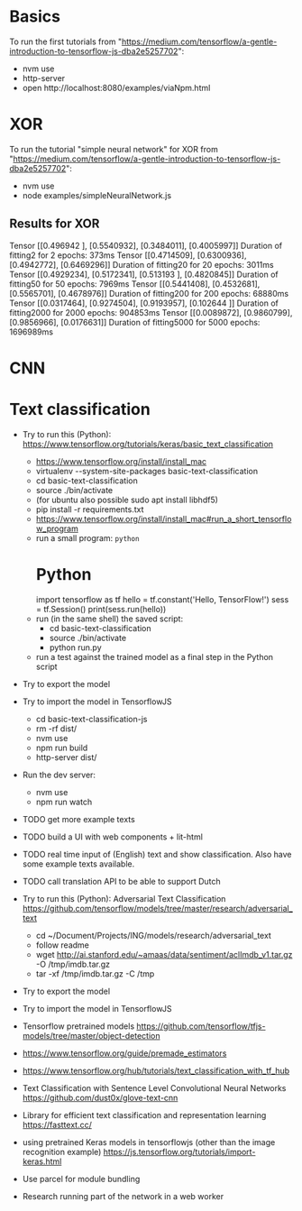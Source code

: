 # Basics

To run the first tutorials from "https://medium.com/tensorflow/a-gentle-introduction-to-tensorflow-js-dba2e5257702":

* nvm use
* http-server
* open http://localhost:8080/examples/viaNpm.html

# XOR

To run the tutorial "simple neural network" for XOR from "https://medium.com/tensorflow/a-gentle-introduction-to-tensorflow-js-dba2e5257702":

* nvm use
* node examples/simpleNeuralNetwork.js

## Results for XOR

Tensor
    [[0.496942 ],
     [0.5540932],
     [0.3484011],
     [0.4005997]]
Duration of fitting2 for 2 epochs: 373ms
Tensor
    [[0.4714509],
     [0.6300936],
     [0.4942772],
     [0.6469296]]
Duration of fitting20 for 20 epochs: 3011ms
Tensor
    [[0.4929234],
     [0.5172341],
     [0.513193 ],
     [0.4820845]]
Duration of fitting50 for 50 epochs: 7969ms
Tensor
    [[0.5441408],
     [0.4532681],
     [0.5565701],
     [0.4678976]]
Duration of fitting200 for 200 epochs: 68880ms
Tensor
    [[0.0317464],
     [0.9274504],
     [0.9193957],
     [0.102644 ]]
Duration of fitting2000 for 2000 epochs: 904853ms
Tensor
    [[0.0089872],
     [0.9860799],
     [0.9856966],
     [0.0176631]]
Duration of fitting5000 for 5000 epochs: 1696989ms

# CNN


# Text classification

* Try to run this (Python): https://www.tensorflow.org/tutorials/keras/basic_text_classification
    * https://www.tensorflow.org/install/install_mac
    * virtualenv --system-site-packages basic-text-classification
    * cd basic-text-classification
    * source ./bin/activate
    * (for ubuntu also possible sudo apt install libhdf5)
    * pip install -r requirements.txt
    * https://www.tensorflow.org/install/install_mac#run_a_short_tensorflow_program
    * run a small program: `python`
        # Python
        import tensorflow as tf
        hello = tf.constant('Hello, TensorFlow!')
        sess = tf.Session()
        print(sess.run(hello))
    * run (in the same shell) the saved script:
        * cd basic-text-classification
        * source ./bin/activate
        * python run.py
    * run a test against the trained model as a final step in the Python script
* Try to export the model
* Try to import the model in TensorflowJS
    * cd basic-text-classification-js
    * rm -rf dist/
    * nvm use
    * npm run build
    * http-server dist/
* Run the dev server:
    * nvm use
    * npm run watch
* TODO get more example texts
* TODO build a UI with web components + lit-html
* TODO real time input of (English) text and show classification. Also have some example texts available. 
* TODO call translation API to be able to support Dutch


* Try to run this (Python): Adversarial Text Classification  https://github.com/tensorflow/models/tree/master/research/adversarial_text
    * cd ~/Document/Projects/ING/models/research/adversarial_text
    * follow readme
    * wget http://ai.stanford.edu/~amaas/data/sentiment/aclImdb_v1.tar.gz \
          -O /tmp/imdb.tar.gz
    * tar -xf /tmp/imdb.tar.gz -C /tmp
* Try to export the model
* Try to import the model in TensorflowJS

* Tensorflow pretrained models https://github.com/tensorflow/tfjs-models/tree/master/object-detection
* https://www.tensorflow.org/guide/premade_estimators
* https://www.tensorflow.org/hub/tutorials/text_classification_with_tf_hub
* Text Classification with Sentence Level Convolutional Neural Networks https://github.com/dust0x/glove-text-cnn
* Library for efficient text classification and representation learning https://fasttext.cc/
* using pretrained Keras models in tensorflowjs (other than the image recognition example) https://js.tensorflow.org/tutorials/import-keras.html
* Use parcel for module bundling
* Research running part of the network in a web worker


